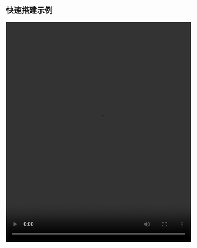 ## 快速搭建示例 
<video src="http://storage.360buyimg.com/apaastv/%E5%A2%9E%E5%88%A0%E6%94%B9%E6%9F%A5%E6%BC%94%E7%A4%BA.mp4" 
width="100%" height="600px" controls="controls"></video>

 
